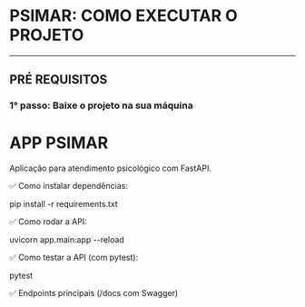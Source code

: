 <H1>PSIMAR: COMO EXECUTAR O PROJETO</H1>
<hr>
<h2>PRÉ REQUISITOS</h2>
<h3>1° passo: Baixe o projeto na sua máquina</h3>

# APP PSIMAR
Aplicação para atendimento psicológico com FastAPI.

✅ Como instalar dependências:

pip install -r requirements.txt

✅ Como rodar a API:

uvicorn app.main:app --reload

✅ Como testar a API (com pytest):

pytest

✅ Endpoints principais (/docs com Swagger)

